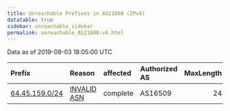 ```yaml
---
title: Unreachable Prefixes in AS21808 (IPv4)
datatable: true
sidebar: unreachable_sidebar
permalink: unreachable_AS21808-v4.html
---
```


Data as of 2019-08-03 18:05:00 UTC


<div class="datatable-begin"></div>

| Prefix                                                 | Reason                                                                                                | affected   | Authorized AS   |   MaxLength | Anchor                           |   unreachable /24s |
|:-------------------------------------------------------|:------------------------------------------------------------------------------------------------------|:-----------|:----------------|------------:|:---------------------------------|-------------------:|
| [64.45.159.0/24](https://stat.ripe.net/64.45.159.0/24) | [INVALID ASN](https://rpki-validator.ripe.net/announcement-preview?asn=AS21808&prefix=64.45.159.0/24) | complete   | AS16509         |          24 | [ARIN](unreachable_ARIN-v4.html) |                  1 |

<div class="datatable-end"></div>